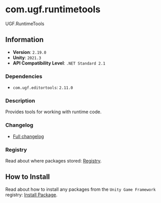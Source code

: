 # com.ugf.runtimetools

UGF.RuntimeTools

## Information

- **Version**: `2.19.0`
- **Unity**: `2021.3`
- **API Compatibility Level**: `.NET Standard 2.1`

### Dependencies

- `com.ugf.editortools`: `2.11.0`


### Description

Provides tools for working with runtime code.

### Changelog

- [Full changelog](changelog.md)

### Registry

Read about where packages stored: [Registry](https://github.com/unity-game-framework/organization/blob/main/docs/registry.md).

## How to Install

Read about how to install any packages from the `Unity Game Framework` registry: [Install Package](https://github.com/unity-game-framework/organization/blob/main/docs/install-packages.md).
